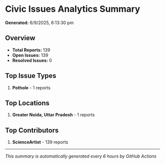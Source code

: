 #  Civic Issues Analytics Summary

**Generated:** 6/9/2025, 6:13:30 pm

##  Overview
- **Total Reports:** 139
- **Open Issues:** 139
- **Resolved Issues:** 0

##  Top Issue Types
1. **Pothole** - 1 reports

##  Top Locations
1. **Greater Noida, Uttar Pradesh** - 1 reports

##  Top Contributors
1. **ScienceArtist** - 139 reports

---
*This summary is automatically generated every 6 hours by GitHub Actions*
